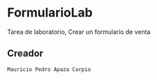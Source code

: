 # FormularioLab
Tarea de laboratorio, Crear un formulario de venta
## Creador
    Mauricio Pedro Apaza Carpio